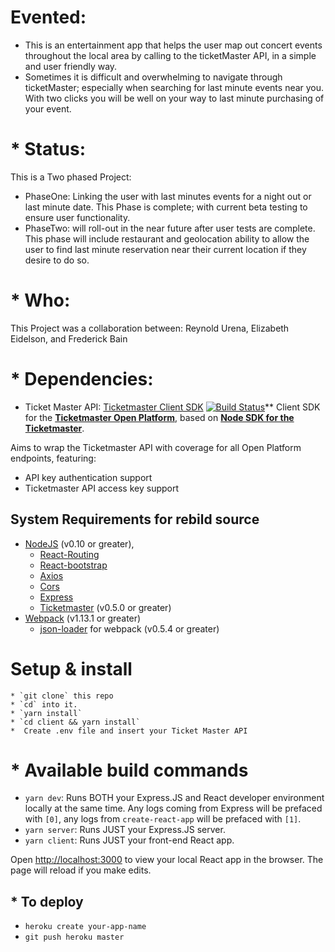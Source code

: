 # Evented:
* This is an entertainment app that helps the user map out concert events throughout the local area by calling to the ticketMaster API, in a simple and user friendly way. 
* Sometimes it is difficult and overwhelming to navigate through ticketMaster; especially when searching for last minute events near you. With two clicks you will be well on your way to last minute purchasing of your event.

# * Status:
This is a Two phased Project:
 * PhaseOne: Linking the user with last minutes events for a night out or last minute date. This Phase is complete; with current beta testing to ensure user functionality.
 * PhaseTwo: will roll-out in the near future after user tests are complete. This phase will include restaurant  and geolocation ability to allow the user to find last minute reservation  near their current location  if they desire to do so.

# * Who:
  This Project was a collaboration between: Reynold Urena, Elizabeth Eidelson, and Frederick Bain 

# * Dependencies:
  * Ticket Master API:
[Ticketmaster Client SDK](https://www.npmjs.com/package/ticketmaster-client)  [![Build Status](https://travis-ci.org/ticketmaster-api/sdk-javascript.svg?branch=master)](https://travis-ci.org/ticketmaster-api/sdk-javascript)**
Client SDK for the **[Ticketmaster Open Platform](http://developer.ticketmaster.com/)**, based on **[Node SDK for the Ticketmaster](https://github.com/ticketmaster-api/sdk-javascript)**.

Aims to wrap the Ticketmaster API with coverage for all Open Platform endpoints, featuring:
 - API key authentication support
 - Ticketmaster API access key support

## System Requirements for rebild source
 - [NodeJS](https://nodejs.org) (v0.10 or greater),
    - [React-Routing](https://reacttraining.com/react-router/web/guides/quick-start)
    - [React-bootstrap](https://react-bootstrap.github.io/getting-started/introduction)
    - [Axios](https://alligator.io/react/axios-react/)
    - [Cors](https://developer.mozilla.org/en-US/docs/Web/HTTP/CORS)
    - [Express](https://expressjs.com/)
    - [Ticketmaster](https://www.npmjs.com/package/ticketmaster) (v0.5.0 or greater)
 - [Webpack](https://www.npmjs.com/package/webpack) (v1.13.1 or greater)
    - [json-loader](https://www.npmjs.com/package/json-loader) for webpack (v0.5.4 or greater)

  # Setup & install
    * `git clone` this repo
    * `cd` into it.
    * `yarn install`
    * `cd client && yarn install`
    *  Create .env file and insert your Ticket Master API

# * Available build commands
  * `yarn dev`: Runs BOTH your Express.JS and React developer environment locally at the same time. Any logs coming from Express will be prefaced with `[0]`, any logs from `create-react-app` will be prefaced with `[1]`.
  * `yarn server`: Runs JUST your Express.JS server.
  * `yarn client`: Runs JUST your front-end React app.

Open [http://localhost:3000](http://localhost:3000) to view your local React app in the browser. The page will reload if you make edits.

## * To deploy
   * `heroku create your-app-name`
   * `git push heroku master`
